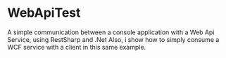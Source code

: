 # WebApiTest
A simple communication between a console application with a Web Api Service, using RestSharp and .Net
Also, i show how to simply consume a WCF service with a client in this same example.
